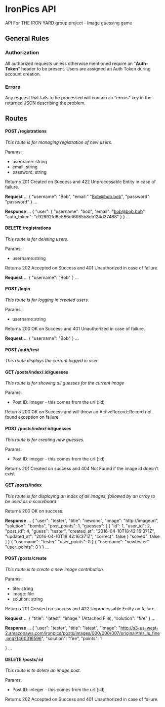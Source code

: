 # IronPics API

API For THE IRON YARD group project - Image guessing game

## General Rules

### Authorization

All authorized requests unless otherwise mentioned require an "**Auth-Token**" header to be present. Users are assigned an Auth Token during account creation.

### Errors

Any request that fails to be processed will contain an "errors" key in the returned JSON describing the problem.

## Routes

#### POST /registrations

*This route is for managing registration of new users.*

Params:
* username: string
* email: string
* password: string

Returns 201 Created on Success and 422 Unprocessable Entity in case of failure.

**Request**
...
{
	"username": "Bob",
	"email:" "Bob@bob.bob",
	"password": "password"
}
...

**Response**
...
{
	"user": {
		"username": "bob",
		"email": "bob@bob.bob",
		"auth_token": "c92692fd6c686ef6985b8eb124d37488"
	}
}
...

#### DELETE /registrations

*This route is for deleting users.*

Params:
* username:string

Returns 202 Accepted on Success and 401 Unauthorized in case of failure.

**Request**
...
{
	"username": "Bob"
}
...

#### POST /login

*This route is for logging in created users.*

Params:
* username:string

Returns 200 OK on Success and 401 Unauthorized in case of failure.

**Request**
...
{
	"username": "Bob"
}
...

#### POST /auth/test

*This route displays the current logged in user.*

#### GET /posts/index/:id/guesses

*This route is for showing all guesses for the current image*

Params:
* Post ID: integer - this comes from the url (:id)

Returns 200 OK on Success and will throw an ActiveRecord::Record not found exception on failure.

#### POST /posts/index/:id/guesses

*This route is for creating new guesses.*

Params:
* Post ID: integer - this comes from the url (:id)

Returns 201 Created on success and 404 Not Found if the image id doesn't exist

#### GET /posts/index

*This route is for displaying an index of all images, followed by an array to be used as a scoreboard*

Returns 200 OK on success.

**Response** 
...
{
	"user": "tester",
	"title": "newone",
	"image": "http://imageurl",
	"solution": "bombs",
	"post_points": 1,
	"guesses": [
		{
			"id": 1,
			"user_id": 2,
			"post_id": 4,
			"guess": "tester",
			"created_at": "2016-04-10T18:42:16:371Z",
			"updated_at": "2016-04-10T18:42:16:371Z",
			"correct": false
		}
	"solved": false
	]
}
	{
		"username": "tester"
		"user_points": 0
	}
	{
		"username": "newtester"
		"user_points": 0
	}
}
...

#### POST /posts/create

*This route is to create a new image contribution.*

Params:
* tite: string
* image: file
* solution: string

Returns 201 Created on success and 422 Unprocessable Entity on failure.

**Request**
...
{
	"title": "latest",
	"image:" (Attached File),
	"solution": "fire"
}
...

**Response**
...
{
	"user": "tester",
	"title": "latest",
	"image": "http://s3-us-west-2.amazonaws.com/ironpics/posts/images/000/000/007/original/this_is_fine.png?1460316596",
	"solution": "fire",	
	"points": 1

}
...

#### DELETE /posts/:id

*This route is to delete an image post.*

Params:
* Post ID: integer - this comes from the url (:id)

Returns 202 Accepted on Success and 401 Unauthorized in case of failure.


